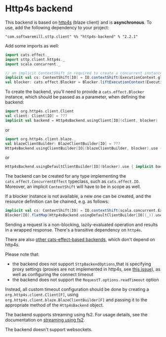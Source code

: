 # Http4s backend

This backend is based on [http4s](https://http4s.org) (blaze client) and is **asynchronous**. To use, add the following dependency to your project:

```
"com.softwaremill.sttp.client" %% "http4s-backend" % "2.2.1"
```

Add some imports as well:
```scala mdoc:silent
import cats.effect._
import sttp.client.http4s._
import scala.concurrent._

// an implicit ContextShift in required to create a concurrent instance for `cats.effect.IO`:
implicit val cs: ContextShift[IO] = IO.contextShift(ExecutionContext.global)
val blocker: cats.effect.Blocker = Blocker.liftExecutionContext(ExecutionContext.global)
```

To create the backend, you'll need to provide a `cats.effect.Blocker` instance, which should be passed as a parameter, when defining the backend:

```scala mdoc:compile-only
import org.http4s.client.Client
val client: Client[IO] = ???
implicit val backend = Http4sBackend.usingClient[IO](client, blocker)
```
or
```scala mdoc:compile-only
import org.http4s.client.blaze._
val blazeClientBuilder: BlazeClientBuilder[IO] = ???
Http4sBackend.usingClientBuilder[IO](blazeClientBuilder, blocker).use { implicit backend => ??? }
```
or
```scala mdoc:compile-only
Http4sBackend.usingDefaultClientBuilder[IO](blocker).use { implicit backend => ??? }
```

The backend can be created for any type implementing the `cats.effect.ConcurrentEffect` typeclass, such as `cats.effect.IO`. Moreover, an implicit `ContextShift` will have to be in scope as well.

If a blocker instance is not available, a new one can be created, and the resource definition can be chained, e.g. as follows:

```scala
implicit val cs: ContextShift[IO] = IO.contextShift(scala.concurrent.ExecutionContext.global) // or another instance
Blocker[IO].flatMap(Http4sBackend.usingDefaultClientBuilder[IO](_)).use { implicit backend => ... }
```

Sending a request is a non-blocking, lazily-evaluated operation and results in a wrapped response. There's a transitive dependency on `http4s`. 

There are also [other cats-effect-based backends](catseffect.md), which don't depend on http4s. 

Please note that: 

* the backend does not support `SttpBackendOptions`,that is specifying proxy settings (proxies are not implemented in http4s, see [this issue](https://github.com/http4s/http4s/issues/251)), as well as configuring the connect timeout 
* the backend does not support the `RequestT.options.readTimeout` option

Instead, all custom timeout configuration should be done by creating a `org.http4s.client.Client[F]`, using `org.http4s.client.blaze.BlazeClientBuilder[F]` and passing it to the appropriate method of the `Http4sBackend` object.

The backend supports streaming using fs2. For usage details, see the documentation on [streaming using fs2](fs2.md#streaming).

The backend doesn't support websockets.
